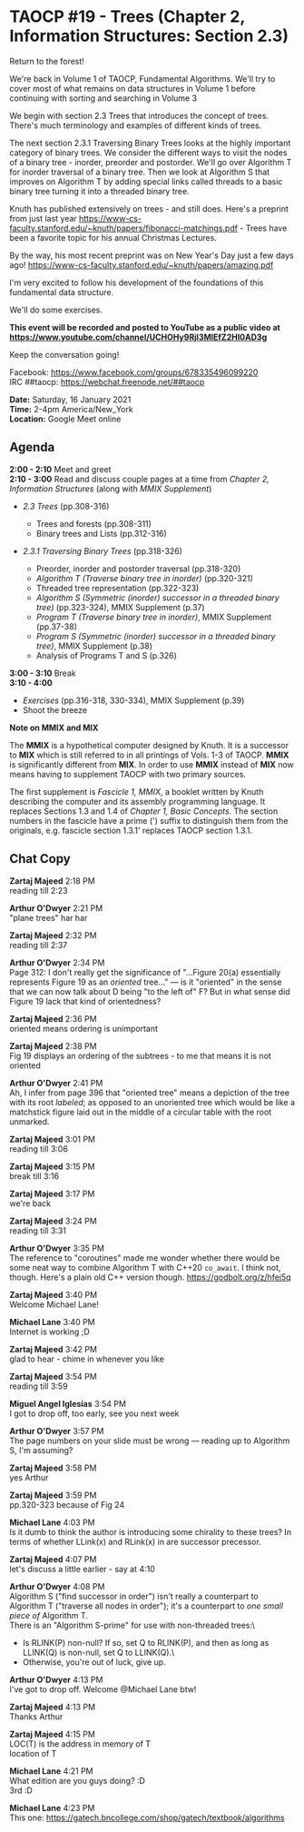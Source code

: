 # TAOCP #19 - Trees (Chapter 2, Information Structures: Section 2.3)

Return to the forest!

We're back in Volume 1 of TAOCP, Fundamental Algorithms. We'll try to cover most of what remains on data structures in Volume 1 before continuing with sorting and searching in Volume 3

We begin with section 2.3 Trees that introduces the concept of trees. There's much terminology and examples of different kinds of trees.

The next section 2.3.1 Traversing Binary Trees looks at the highly important category of binary trees. We consider the different ways to visit the nodes of a binary tree - inorder, preorder and postorder. We'll go over Algorithm T for inorder traversal of a binary tree. Then we look at Algorithm S that improves on Algorithm T by adding special links called threads to a basic binary tree turning it into a threaded binary tree.

Knuth has published extensively on trees - and still does. Here's a preprint from just last year https://www-cs-faculty.stanford.edu/~knuth/papers/fibonacci-matchings.pdf - Trees have been a favorite topic for his annual Christmas Lectures.

By the way, his most recent preprint was on New Year's Day just a few days ago! https://www-cs-faculty.stanford.edu/~knuth/papers/amazing.pdf

I'm very excited to follow his development of the foundations of this fundamental data structure.

We'll do some exercises.

**This event will be recorded and posted to YouTube as a public video at https://www.youtube.com/channel/UCHOHy9Rjl3MlEfZ2HI0AD3g**

Keep the conversation going!

Facebook: https://www.facebook.com/groups/678335496099220<br>
IRC ##taocp: https://webchat.freenode.net/##taocp

**Date:** Saturday, 16 January 2021\
**Time:** 2-4pm America/New_York\
**Location:** Google Meet online

## Agenda

**2:00 - 2:10** Meet and greet\
**2:10 - 3:00** Read and discuss couple pages at a time from *Chapter 2, Information Structures* (along with *MMIX Supplement*)

- *2.3 Trees* (pp.308-316)
  - Trees and forests (pp.308-311)
  - Binary trees and Lists (pp.312-316)

- *2.3.1 Traversing Binary Trees* (pp.318-326)
  - Preorder, inorder and postorder traversal (pp.318-320)
  - *Algorithm T (Traverse binary tree in inorder)* (pp.320-321)
  - Threaded tree representation (pp.322-323)
  - *Algorithm S (Symmetric (inorder) successor in a threaded binary tree)* (pp.323-324), MMIX Supplement (p.37)
  - *Program T (Traverse binary tree in inorder)*, MMIX Supplement (pp.37-38)
  - *Program S (Symmetric (inorder) successor in a threaded binary tree)*, MMIX Supplement (p.38)
  - Analysis of Programs T and S (p.326)

**3:00 - 3:10** Break\
**3:10 - 4:00**
- *Exercises* (pp.316-318, 330-334), MMIX Supplement (p.39)
- Shoot the breeze

**Note on MMIX and MIX**

The **MMIX** is a hypothetical computer designed by Knuth. It is a successor to **MIX** which is still referred to in all printings of Vols. 1-3 of TAOCP. **MMIX** is significantly different from **MIX**. In order to use **MMIX** instead of **MIX** now means having to supplement TAOCP with two primary sources.

The first supplement is *Fascicle 1, MMIX*, a booklet written by Knuth describing the computer and its assembly programming language. It replaces Sections 1.3 and 1.4 of *Chapter 1, Basic Concepts*. The section numbers in the fascicle have a prime (') suffix to distinguish them from the originals, e.g. fascicle section 1.3.1' replaces TAOCP section 1.3.1.

## Chat Copy


**Zartaj Majeed** 2:18 PM\
reading till 2:23

**Arthur O'Dwyer** 2:21 PM\
"plane trees" har har

**Zartaj Majeed** 2:32 PM\
reading till 2:37

**Arthur O'Dwyer** 2:34 PM\
Page 312: I don't really get the significance of "...Figure 20(a) essentially represents Figure 19 as an _oriented_ tree..." — is it "oriented" in the sense that we can now talk about D being "to the left of" F? But in what sense did Figure 19 lack that kind of orientedness?

**Zartaj Majeed** 2:36 PM\
oriented means ordering is unimportant

**Zartaj Majeed** 2:38 PM\
Fig 19 displays an ordering of the subtrees -  to me that means it is not oriented

**Arthur O'Dwyer** 2:41 PM\
Ah, I infer from page 396 that "oriented tree" means a depiction of the tree with its root *labeled*; as opposed to an unoriented tree which would be like a matchstick figure laid out in the middle of a circular table with the root unmarked.

**Zartaj Majeed** 3:01 PM\
reading till 3:06

**Zartaj Majeed** 3:15 PM\
break till 3:16

**Zartaj Majeed** 3:17 PM\
we're back

**Zartaj Majeed** 3:24 PM\
reading till 3:31

**Arthur O'Dwyer** 3:35 PM\
The reference to "coroutines" made me wonder whether there would be some neat way to combine Algorithm T with C++20 `co_await`. I think not, though. Here's a plain old C++ version though. https://godbolt.org/z/hfej5q

**Zartaj Majeed** 3:40 PM\
Welcome Michael Lane!

**Michael Lane** 3:40 PM\
Internet is working ;D

**Zartaj Majeed** 3:42 PM\
glad to hear - chime in whenever you like

**Zartaj Majeed** 3:54 PM\
reading till 3:59

**Miguel Angel Iglesias** 3:54 PM\
I got to drop off, too early, see you next week

**Arthur O'Dwyer** 3:57 PM\
The page numbers on your slide must be wrong — reading up to Algorithm S, I'm assuming?

**Zartaj Majeed** 3:58 PM\
yes Arthur

**Zartaj Majeed** 3:59 PM\
pp.320-323 because of Fig 24

**Michael Lane** 4:03 PM\
Is it dumb to think the author is introducing some chirality to these trees?   In terms of whether LLink(x) and RLink(x) in are successor precessor.

**Zartaj Majeed** 4:07 PM\
let's discuss a little earlier - say at 4:10

**Arthur O'Dwyer** 4:08 PM\
Algorithm S ("find successor in order") isn't really a counterpart to Algorithm T ("traverse all nodes in order"); it's a counterpart to *one small piece of* Algorithm T.\
There is an "Algorithm S-prime" for use with non-threaded trees:\
- Is RLINK(P) non-null? If so, set Q to RLINK(P), and then as long as LLINK(Q) is non-null, set Q to LLINK(Q).\
- Otherwise, you're out of luck, give up.

**Arthur O'Dwyer** 4:13 PM\
I've got to drop off. Welcome @Michael Lane btw!

**Zartaj Majeed** 4:13 PM\
Thanks Arthur

**Zartaj Majeed** 4:15 PM\
LOC(T) is the address in memory of T\
location of T

**Michael Lane** 4:21 PM\
What edition are you guys doing? :D\
3rd :D

**Michael Lane** 4:23 PM\
This one: https://gatech.bncollege.com/shop/gatech/textbook/algorithms

